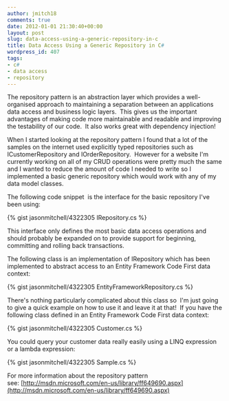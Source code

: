 ```yaml
---
author: jmitch18
comments: true
date: 2012-01-01 21:30:40+00:00
layout: post
slug: data-access-using-a-generic-repository-in-c
title: Data Access Using a Generic Repository in C#
wordpress_id: 407
tags:
- c#
- data access
- repository
---
```


The repository pattern is an abstraction layer which provides a well-organised approach to maintaining a separation between an applications data access and business logic layers.  This gives us the important advantages of making code more maintainable and readable and improving the testability of our code.  It also works great with dependency injection!




When I started looking at the repository pattern I found that a lot of the samples on the internet used explicitly typed repositories such as ICustomerRepository and IOrderRepository.  However for a website I'm currently working on all of my CRUD operations were pretty much the same and I wanted to reduce the amount of code I needed to write so I implemented a basic generic repository which would work with any of my data model classes.




<!-- more -->The following code snippet  is the interface for the basic repository I've been using:



{% gist jasonmitchell/4322305 IRepository.cs %}




This interface only defines the most basic data access operations and should probably be expanded on to provide support for beginning, committing and rolling back transactions.




The following class is an implementation of IRepository which has been implemented to abstract access to an Entity Framework Code First data context:



{% gist jasonmitchell/4322305 EntityFrameworkRepository.cs %}




There's nothing particularly complicated about this class so  I'm just going to give a quick example on how to use it and leave it at that!  If you have the following class defined in an Entity Framework Code First data context:




{% gist jasonmitchell/4322305 Customer.cs %}




You could query your customer data really easily using a LINQ expression or a lambda expression:



{% gist jasonmitchell/4322305 Sample.cs %}




For more information about the repository pattern see: [http://msdn.microsoft.com/en-us/library/ff649690.aspx](http://msdn.microsoft.com/en-us/library/ff649690.aspx)
